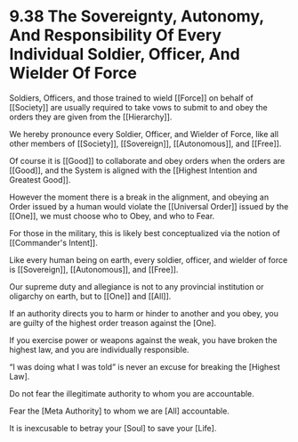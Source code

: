 # 9.38 The Sovereignty, Autonomy, And Responsibility Of Every Individual Soldier, Officer, And Wielder Of Force

Soldiers, Officers, and those trained to wield [[Force]] on behalf of [[Society]] are usually required to take vows to submit to and obey the orders they are given from the [[Hierarchy]]. 

We hereby pronounce every Soldier, Officer, and Wielder of Force, like all other members of [[Society]], [[Sovereign]], [[Autonomous]], and [[Free]]. 

Of course it is [[Good]] to collaborate and obey orders when the orders are [[Good]], and the System is aligned with the [[Highest Intention and Greatest Good]]. 

However the moment there is a break in the alignment, and obeying an Order issued by a human would violate the [[Universal Order]] issued by the [[One]], we must choose who to Obey, and who to Fear. 

For those in the military, this is likely best conceptualized via the notion of [[Commander's Intent]]. 

Like every human being on earth, every soldier, officer, and wielder of force is [[Sovereign]], [[Autonomous]], and [[Free]]. 

Our supreme duty and allegiance is not to any provincial institution or oligarchy on earth, but to [[One]] and [[All]]. 

If an authority directs you to harm or hinder to another and you obey, you are guilty of the highest order treason against the [One].

If you exercise power or weapons against the weak, you have broken the highest law, and you are individually responsible.

“I was doing what I was told” is never an excuse for breaking the [Highest Law].

Do not fear the illegitimate authority to whom you are accountable.

Fear the [Meta Authority] to whom we are [All] accountable.

It is inexcusable to betray your [Soul] to save your [Life].